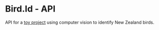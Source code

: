 # Bird.Id - API

API for a [toy project](https://birdid-ui.azurewebsites.net) using computer vision to identify New Zealand birds.
